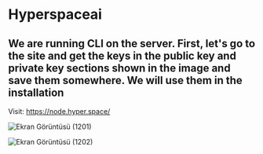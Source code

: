 # Hyperspaceai
## We are running CLI on the server. First, let's go to the site and get the keys in the public key and private key sections shown in the image and save them somewhere. We will use them in the installation
Visit: https://node.hyper.space/

![Ekran Görüntüsü (1201)](https://github.com/user-attachments/assets/82d0e6aa-bf4c-4a40-92ed-fedb37e6b17d)

![Ekran Görüntüsü (1202)](https://github.com/user-attachments/assets/c8c0259f-0e98-4ee4-ab3b-8971573becf7)

